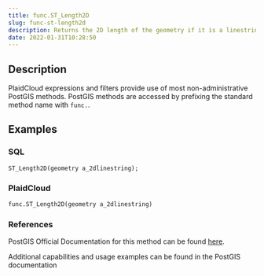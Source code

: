 ```yaml
---
title: func.ST_Length2D
slug: func-st-length2d
description: Returns the 2D length of the geometry if it is a linestring or multi-linestring
date: 2022-01-31T10:28:50
---
```



## Description


PlaidCloud expressions and filters provide use of most non-administrative PostGIS methods. PostGIS methods are accessed by prefixing the standard method name with `func.`.



## Examples


### SQL



```
ST_Length2D(geometry a_2dlinestring);
```


### PlaidCloud



```python
func.ST_Length2D(geometry a_2dlinestring)
```


### References


PostGIS Official Documentation for this method can be found [here](https://postgis.net/docs/manual-3.1/ST_Length2D.html).



Additional capabilities and usage examples can be found in the PostGIS documentation

